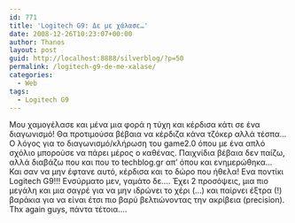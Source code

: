 ```yaml
---
id: 771
title: 'Logitech G9: Δε με χάλασε…'
date: 2008-12-26T10:23:07+00:00
author: Thanos
layout: post
guid: http://localhost:8888/silverblog/?p=50
permalink: /logitech-g9-de-me-xalase/
categories:
  - Web
tags:
  - Logitech G9
---
```

Μου χαμογέλασε και μένα μια φορά η τύχη και κέρδισα κάτι σε ένα διαγωνισμό! Θα προτιμούσα βέβαια να κέρδιζα κάνα τζόκερ αλλά τέσπα…  
Ο λόγος για το διαγωνισμό/κλήρωση του game2.0 όπου με ένα απλό σχόλιο μπορούσε να πάρει μέρος ο καθένας. Παιχνίδια βέβαια δεν παίζω, αλλά διαβάζω που και που το techblog.gr απ’ όπου και ενημερώθηκα…  
Και σαν να μην έφτανε αυτό, κέρδισα και το δώρο που ήθελα! Ενα ποντίκι Logitech G9!!! Ενσύρματο μεν, γαμάτο δε…. Έχει 2 προσόψεις, μια πιο μεγάλη και μια σαγρέ για να μην ιδρώνει το χέρι (…) και παίρνει έξτρα (!) βαράκια για να είναι έτσι πιο βαρύ βελτιώνοντας την ακρίβεια (precision).  
Thx again guys, πάντα τέτοια….